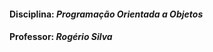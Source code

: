 <h4>Disciplina: <em>Programação Orientada a Objetos</em></h4>

<h4>Professor: <em>Rogério Silva</em></h4>
